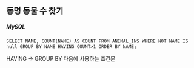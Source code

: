 ## 동명 동물 수 찾기

##### MySQL

```mysql
SELECT NAME, COUNT(NAME) AS COUNT FROM ANIMAL_INS WHERE NOT NAME IS null GROUP BY NAME HAVING COUNT>1 ORDER BY NAME;
```

HAVING -> GROUP BY 다음에 사용하는 조건문
